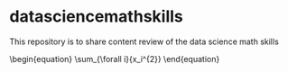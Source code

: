 # datasciencemathskills  
This repository is to share content review of the data science math skills  


\begin{equation}
\sum_{\forall i}{x_i^{2}}
\end{equation}
